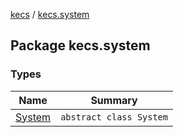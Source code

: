 [kecs](../index.md) / [kecs.system](./index.md)

## Package kecs.system

### Types

| Name | Summary |
|---|---|
| [System](-system/index.md) | `abstract class System` |
